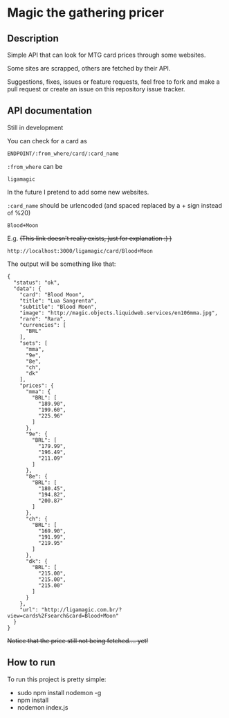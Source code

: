 # Magic the gathering pricer
## Description
Simple API that can look for MTG card prices through some websites.

Some sites are scrapped, others are fetched by their API.

Suggestions, fixes, issues or feature requests, feel free to fork and make a pull request or create an issue on this repository issue tracker.

## API documentation
Still in development

You can check for a card as
```
ENDPOINT/:from_where/card/:card_name
```

```:from_where``` can be
```
ligamagic
```
In the future I pretend to add some new websites.

```:card_name``` should be urlencoded (and spaced replaced by a + sign instead of %20)
```
Blood+Moon
```

E.g. ~~(This link doesn't really exists, just for explanation :) )~~
```
http://localhost:3000/ligamagic/card/Blood+Moon
```

The output will be something like that:
```
{
  "status": "ok",
  "data": {
    "card": "Blood Moon",
    "title": "Lua Sangrenta",
    "subtitle": "Blood Moon",
    "image": "http://magic.objects.liquidweb.services/en106mma.jpg",
    "rare": "Rara",
    "currencies": [
      "BRL"
    ],
    "sets": [
      "mma",
      "9e",
      "8e",
      "ch",
      "dk"
    ],
    "prices": {
      "mma": {
        "BRL": [
          "189.90",
          "199.60",
          "225.96"
        ]
      },
      "9e": {
        "BRL": [
          "179.99",
          "196.49",
          "211.09"
        ]
      },
      "8e": {
        "BRL": [
          "180.45",
          "194.82",
          "200.87"
        ]
      },
      "ch": {
        "BRL": [
          "169.90",
          "191.99",
          "219.95"
        ]
      },
      "dk": {
        "BRL": [
          "215.00",
          "215.00",
          "215.00"
        ]
      }
    },
    "url": "http://ligamagic.com.br/?view=cards%2Fsearch&card=Blood+Moon"
  }
}
```

~~Notice that the price still not being fetched.... yet!~~

## How to run
To run this project is pretty simple:
- sudo npm install nodemon -g
- npm install
- nodemon index.js
